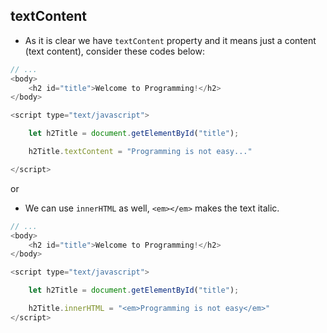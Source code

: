 ## textContent

- As it is clear we have `textContent` property and it means just a content (text content), consider these codes below:

```javascript
// ...
<body>
    <h2 id="title">Welcome to Programming!</h2>
</body>

<script type="text/javascript">

    let h2Title = document.getElementById("title");

    h2Title.textContent = "Programming is not easy..."

</script>
```

or

- We can use `innerHTML` as well, `<em></em>` makes the text italic.

```javascript
// ...
<body>
    <h2 id="title">Welcome to Programming!</h2>
</body>

<script type="text/javascript">

    let h2Title = document.getElementById("title");

    h2Title.innerHTML = "<em>Programming is not easy</em>"
</script>
```
